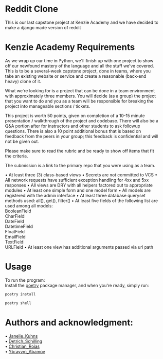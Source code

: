 # Reddit Clone
This is our last capstone project at Kenzie Academy and we have decided to make a django made version of reddit

# Kenzie Academy Requirements
As we wrap up our time in Python, we'll finish up with one project to show off our newfound mastery of the language and all the stuff we've covered. This is to be a several-week capstone project, done in teams, where you take an existing website or service and create a reasonable (back-end heavy) clone of it.

What we're looking for is a project that can be done in a team environment with approximately three members. You will decide (as a group) the project that you want to do and you as a team will be responsible for breaking the project into manageable sections / tickets.

This project is worth 50 points, given on completion of a 10-15 minute presentation / walkthrough of the project and codebase. There will also be a Q&A portion after for instructors and other students to ask followup questions. There is also a 10 point additional bonus that is based on feedback from the peers in your group; this feedback is confidential and will not be given out.

Please make sure to read the rubric and be ready to show off items that fit the criteria.

The submission is a link to the primary repo that you were using as a team.

• At least three (3) class-based views
• Secrets are not committed to VCS
• All network requests have sufficient exception handling for 4xx and 5xx responses
• All views are DRY with all helpers factored out to appropriate modules
• At least one simple form and one model form
• All models are registered with the admin interface
• At least three database queryset methods used: all(), get(), filter()
• At least five fields of the following list are used among all models: <br/>
    BooleanField <br/>
    CharField <br/>
    DateField <br/>
    DatetimeField <br/>
    FloatField <br/>
    EmailField <br/>
    TextField <br/>
    URLField
• At least one view has additional arguments passed via url path


# Usage
To run the program: <br/>
    Install the [poetry](https://python-poetry.org/docs/) package manager,
    and when you're ready, simply run:

```zsh
poetry install
```
```zsh
poetry shell
```

# Authors and acknowledgment:
• [Janelle_Kuhns](https://github.com/JanelleRK) <br/>
• [Detrich_Schilling](https://github.com/Detrich) <br/>
• [Christian_Rojas](https://github.com/cjrojas72) <br/>
• [Ybrayym_Abamov](https://github.com/Ybrayym-Abamov)
